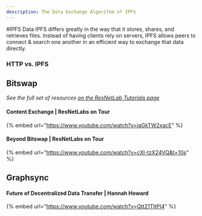 ```yaml
---
description: The Data Exchange Algorithm of IPFS
---
```


#IPFS Data
IPFS differs greatly in the way that it stores, shares, and retrieves files. Instead of having clients rely on servers, IPFS allows peers to connect & search one another in an efficient way to exchange that data directly.

### HTTP vs. IPFS

## Bitswap
_See the full set of resources [on the ResNetLab Tutorials page](https://research.protocol.ai/tutorials/resnetlab-on-tour)_

#### Content Exchange | ResNetLabs on Tour

{% embed url="https://www.youtube.com/watch?v=jaGkTW2xacE" %}

#### Beyond Bitswap | ResNetLabs on Tour <!-- Presenter?-->

<!-- Add introduction here -->

{% embed url="https://www.youtube.com/watch?v=cXl-tzX24VQ&t=10s" %}

<!-- Add summarizing points -->

## Graphsync

#### Future of Decentralized Data Transfer | Hannah Howard

<!-- Need an intro paragraph -->

{% embed url="https://www.youtube.com/watch?v=Qtt21TItPI4" %}

<!-- Summarizing points -->
